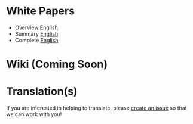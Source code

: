# White Papers

- Overview [English](https://github.com/balehu/Documentation/blob/master/Overview.pdf)
- Summary [English](https://github.com/balehu/Documentation/blob/master/Summary.pdf)
- Complete [English](https://github.com/balehu/Documentation/blob/master/Complete.pdf)

# Wiki (Coming Soon)

# Translation(s)

If you are interested in helping to translate, please [create an issue](https://github.com/balehu/Documentation/issues) so that we can work with you!